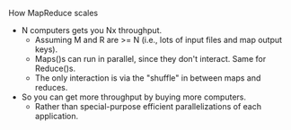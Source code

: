 
How MapReduce scales 
- N computers gets you Nx throughput.
    - Assuming M and R are >= N (i.e., lots of input files and map output keys).
    - Maps()s can run in parallel, since they don't interact.  Same for Reduce()s.
    - The only interaction is via the "shuffle" in between maps and reduces.
- So you can get more throughput by buying more computers.
    - Rather than special-purpose efficient parallelizations of each application.


